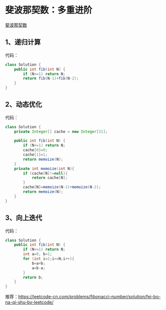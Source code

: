 # 斐波那契数：多重进阶

[斐波那契数](https://leetcode-cn.com/problems/fibonacci-number/)

## 1、递归计算

代码：

```java
class Solution {
    public int fib(int N) {
        if (N<=1) return N;
        return fib(N-1)+fib(N-2);
    }
}
```



## 2、动态优化

代码：

```java
class Solution {
    private Integer[] cache = new Integer[31];
    
    public int fib(int N) {
        if (N<=1) return N;
        cache[0]=0;
        cache[1]=1;
        return memoize(N);
    }
    private int memoize(int N){
        if (cache[N]!=null){
            return cache[N];
        }
        cache[N]=memoize(N-1)+memoize(N-2);
        return memoize(N);
    }
}
```



## 3、向上迭代

代码：

```java
class Solution {
    public int fib(int N) {
        if (N<=1) return N;
        int a=0, b=1;
        for (int i=2;i<=N;i++){
            b=a+b;
            a=b-a; 
        }
        return b;
    }
}
```



推荐：https://leetcode-cn.com/problems/fibonacci-number/solution/fei-bo-na-qi-shu-by-leetcode/